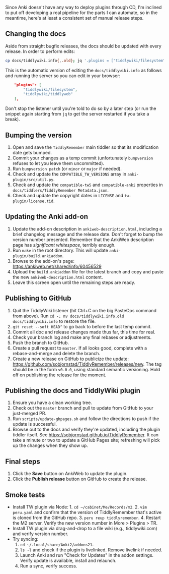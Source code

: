 Since Anki doesn't have any way to deploy plugins through CD,
    I'm inclined to put off developing a real pipeline
    for the parts I can automate,
    so in the meantime,
    here's at least a consistent set of manual release steps.


## Changing the docs

Aside from straight bugfix releases,
    the docs should be updated with every release.
In order to perform edits:


```bash
cp docs/tiddlywiki.info{,.old}; jq '.plugins = ["tiddlywiki/filesystem", "tiddlywiki/tiddlyweb"]' docs/tiddlywiki.info.old >docs/tiddlywiki.info; cd docs && tiddlywiki --listen
```

This is the automatic version of editing the `docs/tiddlywiki.info` as follows
and running the server so you can edit in your browser:

```json
    "plugins": [
        "tiddlywiki/filesystem",
        "tiddlywiki/tiddlyweb"
    ],
```

Don't stop the listener until you're told to do so by a later step
(or run the snippet again starting from `jq` to get the server restarted if you take a break).

## Bumping the version

1. Open and save the `TiddlyRemember` main tiddler
   so that its modification date gets bumped.
2. Commit your changes as a temp commit
   (unfortunately `bumpversion` refuses to let you leave them uncommitted).
3. Run `bumpversion patch` (or `minor` or `major` if needed).
4. Check and update the `COMPATIBLE_TW_VERSIONS` array
   in `anki-plugin/src/util.py`.
5. Check and update the `compatible-tw5` and `compatible-anki` properties
   in `docs/tiddlers/TiddlyRemember Metadata.json`.
6. Check and update the copyright dates in `LICENSE` and `tw-plugin/license.tid`.


## Updating the Anki add-on

1. Update the add-on description in `ankiweb-description.html`,
   including a brief changelog message and the release date.
   Don't forget to bump the version number presented.
   Remember that the AnkiWeb description page has *significant whitespace*,
   terribly enough.
2. Run `make` in the root directory.
   This will update `anki-plugin/build.ankiaddon`.
3. Browse to the add-on's page:
   https://ankiweb.net/shared/info/60456529
4. Upload the `build.ankiaddon` file for the latest branch
   and copy and paste the new `ankiweb-description.html` content.
5. Leave this screen open until the remaining steps are ready.


## Publishing to GitHub

1. Quit the TiddlyWiki listener (hit Ctrl+C on the big PasteOps command from above).
   Run `cd -; mv docs/tiddlywiki.info.old docs/tiddlywiki.info` to restore the file.
2. `git reset --soft HEAD^` to go back to before the last temp commit.
3. Commit all doc and release changes made thus far, this time for real.
4. Check your branch log and make any final rebases or adjustments.
5. Push the branch to GitHub.
6. Create a pull request to `master`.
   If all looks good, complete with a rebase-and-merge and delete the branch.
7. Create a new release on GitHub to publicize the update:
   https://github.com/sobjornstad/TiddlyRemember/releases/new.
   The tag should be in the form `v0.0.0`, using standard semantic versioning.
   Hold off on publishing the release for the moment.


## Publishing the docs and TiddlyWiki plugin

1. Ensure you have a clean working tree.
2. Check out the `master` branch and pull to update from GitHub
   to your just-merged PR.
3. Run `scripts/update-ghpages.sh`
   and follow the directions to push if the update is successful.
4. Browse out to the docs and verify they're updated,
   including the plugin tiddler itself.
   See https://sobjornstad.github.io/TiddlyRemember.
   It can take a minute or two to update a GitHub Pages site;
   refreshing will pick up the changes when they show up.


## Final steps

1. Click the **Save** button on AnkiWeb to update the plugin.
2. Click the **Publish release** button on GitHub to create the release.

## Smoke tests

* Install TW plugin via Node: 
      1. `cd ~/cabinet/Me/Records/m2`.
      2. `vim peru.yaml` and confirm that the version of TiddlyRemember that's active
         is cloned from the GitHub repo.
      3. `peru reup tiddlyremember`.
      4. Restart the M2 server. Verify the new version number in More > Plugins > TR.
* Install TW plugin via drag-and-drop to a file wiki (e.g., tiddlywiki.com)
  and verify version number.
* Try syncing:
  1. `cd ~/.local/share/Anki2/addons21`.
  2. `ls -l` and check if the plugin is livelinked. Remove livelink if needed.
  3. Launch Anki and run "Check for Updates" in the addon settings.
     Verify update is available, install and relaunch.
  4. Run a sync, verify success.

